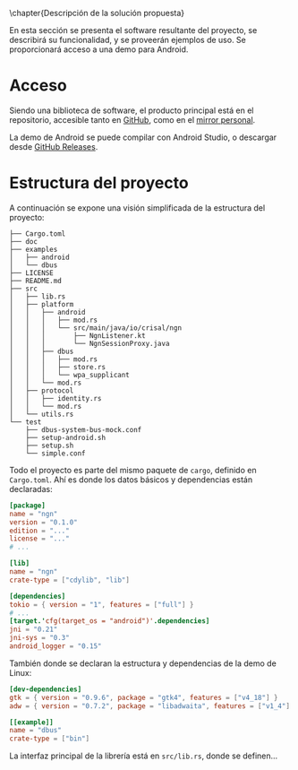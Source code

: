 \chapter{Descripción de la solución propuesta}

<!--
  Se debe describir técnicamente el producto final con funcionalidades,
  capturas de pantalla, diagramas de flujo, etc.

  En este apartado se incluirá algún modo de probar el desarrollo realizado,
  bien mediante un enlace a la aplicación desplegada en algún servidor (si
  aplica al tipo de proyecto), un enlace al ejecutable o instalable (.exe,
  .apk, etc.), o si no aplica ninguna de estas, un vídeo demostrativo.
-->

En esta sección se presenta el software resultante del proyecto, se describirá
su funcionalidad, y se proveerán ejemplos de uso. Se proporcionará acceso a una
demo para Android.

# Acceso

Siendo una biblioteca de software, el producto principal está en el
repositorio, accesible tanto en [GitHub](https://github.com/emilio/ngn), como
en el [mirror personal](https://crisal.io/git/?p=ngn.git;a=summary).

La demo de Android se puede compilar con Android Studio, o descargar desde
[GitHub Releases](https://github.com/emilio/ngn/releases).

# Estructura del proyecto

A continuación se expone una visión simplificada de la estructura del proyecto:

```
├── Cargo.toml
├── doc
├── examples
│   ├── android
│   └── dbus
├── LICENSE
├── README.md
├── src
│   ├── lib.rs
│   ├── platform
│   │   ├── android
│   │   │   ├── mod.rs
│   │   │   └── src/main/java/io/crisal/ngn
│   │   │       ├── NgnListener.kt
│   │   │       └── NgnSessionProxy.java
│   │   ├── dbus
│   │   │   ├── mod.rs
│   │   │   ├── store.rs
│   │   │   └── wpa_supplicant
│   │   └── mod.rs
│   ├── protocol
│   │   ├── identity.rs
│   │   └── mod.rs
│   └── utils.rs
└── test
    ├── dbus-system-bus-mock.conf
    ├── setup-android.sh
    ├── setup.sh
    └── simple.conf
```

Todo el proyecto es parte del mismo paquete de `cargo`, definido en
`Cargo.toml`. Ahí es donde los datos básicos y dependencias están declaradas:

```toml
[package]
name = "ngn"
version = "0.1.0"
edition = "..."
license = "..."
# ...

[lib]
name = "ngn"
crate-type = ["cdylib", "lib"]

[dependencies]
tokio = { version = "1", features = ["full"] }
# ...
[target.'cfg(target_os = "android")'.dependencies]
jni = "0.21"
jni-sys = "0.3"
android_logger = "0.15"
```

También donde se declaran la estructura y dependencias de la demo de Linux:

```toml
[dev-dependencies]
gtk = { version = "0.9.6", package = "gtk4", features = ["v4_18"] }
adw = { version = "0.7.2", package = "libadwaita", features = ["v1_4"] }

[[example]]
name = "dbus"
crate-type = ["bin"]
```

La interfaz principal de la librería está en `src/lib.rs`, donde se definen...
